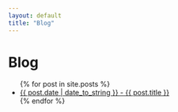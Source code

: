 ```yaml
---
layout: default
title: "Blog"
---
```


<h1>Blog</h1>

<ul>
  {% for post in site.posts %}
    <li>
        <a href="{{ post.url }}">{{ post.date | date_to_string }} - {{ post.title }}</a>
    </li>
  {% endfor %}
</ul>

